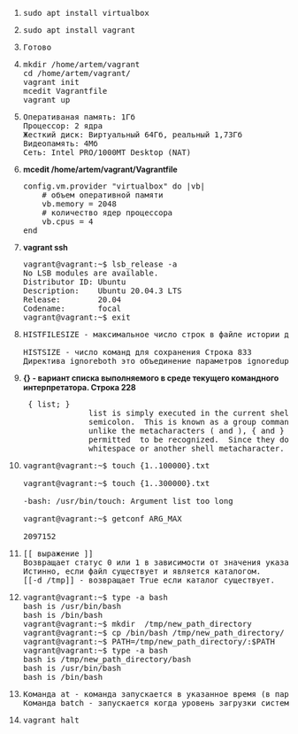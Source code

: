 <ol>
<li><pre>sudo apt install virtualbox</pre></li>
<li><pre>sudo apt install vagrant</pre></li>
<li><pre>Готово</pre></li>
<li><pre>
mkdir /home/artem/vagrant
cd /home/artem/vagrant/
vagrant init
mcedit Vagrantfile
vagrant up
</pre></li>
<li><pre>
Оперативаная память: 1Гб
Процессор: 2 ядра
Жесткий диск: Виртуальный 64Гб, реальный 1,73Гб
Видеопамять: 4Мб
Сеть: Intel PRO/1000MT Desktop (NAT)
</pre></li>
<li><b>mcedit /home/artem/vagrant/Vagrantfile</b>
  <pre>
config.vm.provider "virtualbox" do |vb|
    # объем оперативной памяти
    vb.memory = 2048
    # количество ядер процессора
    vb.cpus = 4
end
</pre></li>
<li><b>vagrant ssh</b>
<pre>vagrant@vagrant:~$ lsb_release -a
No LSB modules are available.
Distributor ID: Ubuntu
Description:    Ubuntu 20.04.3 LTS
Release:        20.04
Codename:       focal
vagrant@vagrant:~$ exit</pre>
</li>
<li><pre>HISTFILESIZE - максимальное число строк в файле истории для сохранения, Cтрока 817<br> 
HISTSIZE - число команд для сохранения Cтрока 833
Директива ignoreboth это объединение параметров ignoredups и ignorespace, отвечающих за отключение записи дубликатов строк в историю и отключение записи строк начанающихся с пробела.
</li>
<li><b>{} - вариант списка выполняемого в среде текущего командного интерпретатора. Строка 228</b>
  <pre>
 { list; }
              list is simply executed in the current shell environment.  list must be terminated with  a  newline  or
              semicolon.  This is known as a group command.  The return status is the exit status of list.  Note that
              unlike the metacharacters ( and ), { and } are reserved words and must occur where a reserved  word  is
              permitted  to be recognized.  Since they do not cause a word break, they must be separated from list by
              whitespace or another shell metacharacter. </pre>
 </li>
<li>
<pre>vagrant@vagrant:~$ touch {1..100000}.txt<br>  
vagrant@vagrant:~$ touch {1..300000}.txt<br>
-bash: /usr/bin/touch: Argument list too long<br>  
vagrant@vagrant:~$ getconf ARG_MAX  <br>
2097152  </pre></li> 
<li><pre>[[ выражение ]]  
Возвращает статус 0 или 1 в зависимости от значения указанного условного выражения -d файл  
Истинно, если файл существует и является каталогом.  
[[-d /tmp]] - возвращает True если каталог существует.</pre></li>
<li><pre>vagrant@vagrant:~$ type -a bash
bash is /usr/bin/bash
bash is /bin/bash
vagrant@vagrant:~$ mkdir  /tmp/new_path_directory
vagrant@vagrant:~$ cp /bin/bash /tmp/new_path_directory/
vagrant@vagrant:~$ PATH=/tmp/new_path_directory/:$PATH
vagrant@vagrant:~$ type -a bash
bash is /tmp/new_path_directory/bash
bash is /usr/bin/bash
bash is /bin/bash</pre></li>
<li><pre>
Команда at - команда запускается в указанное время (в параметре)
Команда batch - запускается когда уровень загрузки системы снизится ниже 1.5.
</pre></li>
<li><pre>vagrant halt</pre></li>
  </ol>

